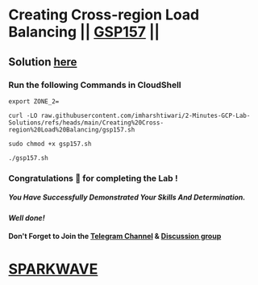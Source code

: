 # Creating Cross-region Load Balancing || [GSP157](https://www.cloudskillsboost.google/focuses/642?parent=catalog) ||

## Solution [here](https://youtu.be/tarIacWydQM)

### Run the following Commands in CloudShell

```
export ZONE_2=
```
```
curl -LO raw.githubusercontent.com/imharshtiwari/2-Minutes-GCP-Lab-Solutions/refs/heads/main/Creating%20Cross-region%20Load%20Balancing/gsp157.sh

sudo chmod +x gsp157.sh

./gsp157.sh
```

### Congratulations 🎉 for completing the Lab !

##### *You Have Successfully Demonstrated Your Skills And Determination.*

#### *Well done!*

#### Don't Forget to Join the [Telegram Channel](https://t.me/sparkwave.01) & [Discussion group](https://t.me/sparkwave.01chats)

# [SPARKWAVE](https://www.youtube.com/@sparkwave.01)
